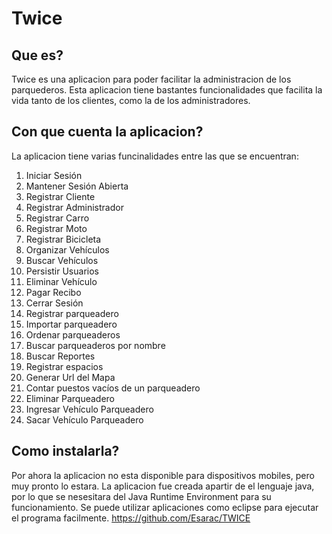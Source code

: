 # Twice
## Que es?
Twice es una aplicacion para poder facilitar la administracion de los parquederos. Esta aplicacion tiene bastantes funcionalidades que facilita la vida tanto de los clientes, como la de los administradores.</p>
## Con que cuenta la aplicacion?
La aplicacion tiene varias funcinalidades entre las que se encuentran:
1. Iniciar Sesión
2. Mantener Sesión Abierta
3. Registrar Cliente
4. Registrar Administrador
5. Registrar Carro
6. Registrar Moto
7. Registrar Bicicleta
8. Organizar Vehículos
9. Buscar Vehículos
10. Persistir Usuarios
11. Eliminar Vehículo
12. Pagar Recibo
13. Cerrar Sesión
14. Registrar parqueadero
15. Importar parqueadero
16. Ordenar parqueaderos
17. Buscar parqueaderos por nombre
18. Buscar Reportes
19. Registrar espacios
20. Generar Url del Mapa
21. Contar puestos vacíos de un parqueadero
22. Eliminar Parqueadero
23. Ingresar Vehículo Parqueadero
24. Sacar Vehículo Parqueadero
  
## Como instalarla?
Por ahora la aplicacion no esta disponible para dispositivos mobiles, pero muy pronto lo estara. La aplicacion fue creada apartir de el lenguaje java, por lo que se nesesitara del Java Runtime Environment para su funcionamiento. Se puede utilizar aplicaciones como eclipse para ejecutar el programa facilmente.
https://github.com/Esarac/TWICE
